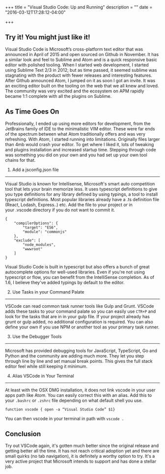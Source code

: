 +++
title = "Visual Studio Code: Up and Running"
description = ""
date = "2016-03-12T17:28:12-04:00"

+++


Try it! You might just like it!
---
Visual Studio Code is Microsoft’s cross-platform text editor that was announced in April of 2015 and open sourced on Github in November. It has a similar look and feel to Sublime and Atom and is a quick responsive basic editor with polished tooling.
When I started web development, I started using Sublime Text 2/3 in 2012; but as time passed, it seemed sublime was stagnating with the product with fewer releases and interesting features. After Github announced Atom, I jumped on it as soon I got an invite. It was an exciting editor built on the tooling on the web that we all knew and loved. The community was very excited and the ecosystem on APM rapidly became 1:1 complete with all the plugins on Sublime.



As Time Goes On
---
Professionally, I ended up using more editors for development, from the JetBrains family of IDE to the minimalistic VIM editor. These were far ends of the spectrum between what Atom traditionally offers and was very refreshing.
With Atom, I started running into limitations. Originally files larger than 4mb would crash your editor. To get where I liked it, lots of tweaking and plugins installation and increased startup time. Stepping through code was something you did on your own and you had set up your own tool chains for that.



1) Add a jsconfig.json file
----
Visual Studio is known for Intellisense, Microsoft's smart auto competition tool that lets your brain memorize less. It uses typescript definitions to give you type definitions for any library defined by using typings, a tool to install typescript definitions. Most popular libraries already have a .ts definition file (React, Lodash, Express..) etc. Add the file to your project or in your .vscode directory if you do not want to commit it.

```
{
    "compilerOptions": {
        "target": "ES6",
        "module": "commonjs"
    },
    "exclude": [
        "node_modules",
        "wwwroot"
    ]
}
```

Visual Studio Code is built in typescript but also offers a bunch of great autocomplete options for well-used libraries. Even if you're not using typescript or flow, you can benefit from the IntelliSense completion. As of 1.6, I believe they've added typings by default to the editor.



2) Use Tasks in your Command Palate
---
VSCode can read common task runner tools like Gulp and Grunt. VSCode adds these tasks to your command palate so you can easily use `CTR+P` and look for the tasks that are in in your gulp file. If your project already has grunt or gulp added, no additional configuration is required. You can also define your own if you use NPM or another tool as your primary task runner.


3) Use the Debugger Tools
---
Microsoft has provided debugging tools for JavaScript, TypeScript, Go and Python and the community are adding much more. They let you step through line by line and set manual break points. This gives the full stack editor feel while still keeping it minimum.


4) Alias VSCode in Your Terminal
---
At least with the OSX DMG installation, it does not link vscode in your user apps path like Atom. You can easily correct this with an alias. Add this to your `.bashrc` or `.zshrc` file depending on what default shell you use.


```
function vscode { open -a “Visual Studio Code” $1}
```

You can then vscode in your terminal in path with `vscode .`

Conclusion
---
Try out VSCode again, it's gotten much better since the original release and getting better all the time. It has not reach critical adoption yet and there are small quirks (no tab navigation), it is definitely a worthy option to try. It's a very active project that Microsoft intends to support and has done a stellar job.